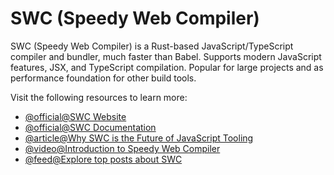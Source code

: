 # SWC (Speedy Web Compiler)

SWC (Speedy Web Compiler) is a Rust-based JavaScript/TypeScript compiler and bundler, much faster than Babel. Supports modern JavaScript features, JSX, and TypeScript compilation. Popular for large projects and as performance foundation for other build tools.

Visit the following resources to learn more:

- [@official@SWC Website](https://swc.rs/)
- [@official@SWC Documentation](https://swc.rs/docs/)
- [@article@Why SWC is the Future of JavaScript Tooling](https://dev.to/somelink/why-swc-is-the-future-of-javascript-tooling)
- [@video@Introduction to Speedy Web Compiler](https://www.youtube.com/watch?v=RXQlPpbdn_E)
- [@feed@Explore top posts about SWC](https://app.daily.dev/tags/swc?ref=roadmapsh)